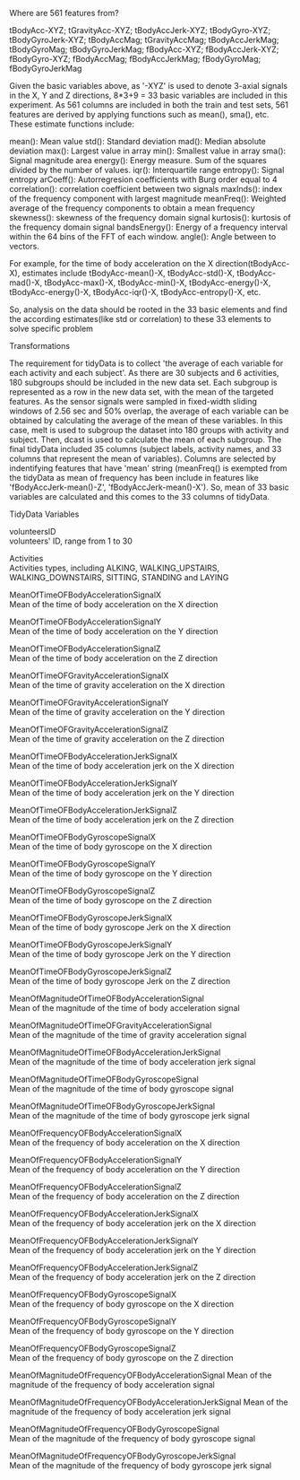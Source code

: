 Where are 561 features from?

tBodyAcc-XYZ; tGravityAcc-XYZ; tBodyAccJerk-XYZ; tBodyGyro-XYZ; tBodyGyroJerk-XYZ; tBodyAccMag; tGravityAccMag; tBodyAccJerkMag; tBodyGyroMag; tBodyGyroJerkMag; fBodyAcc-XYZ; fBodyAccJerk-XYZ; fBodyGyro-XYZ; fBodyAccMag; fBodyAccJerkMag; fBodyGyroMag; fBodyGyroJerkMag

Given the basic variables above, as '-XYZ' is used to denote 3-axial signals in the X, Y and Z directions, 8*3+9 = 33 basic variables are included in this experiment. As 561 columns are included in both the train and test sets, 561 features are derived by applying functions such as mean(), sma(), etc. These estimate functions include:

mean(): Mean value
std(): Standard deviation
mad(): Median absolute deviation 
max(): Largest value in array
min(): Smallest value in array
sma(): Signal magnitude area
energy(): Energy measure. Sum of the squares divided by the number of values. 
iqr(): Interquartile range 
entropy(): Signal entropy
arCoeff(): Autorregresion coefficients with Burg order equal to 4
correlation(): correlation coefficient between two signals
maxInds(): index of the frequency component with largest magnitude
meanFreq(): Weighted average of the frequency components to obtain a mean frequency
skewness(): skewness of the frequency domain signal 
kurtosis(): kurtosis of the frequency domain signal 
bandsEnergy(): Energy of a frequency interval within the 64 bins of the FFT of each window.
angle(): Angle between to vectors.

For example, for the time of body acceleration on the X direction(tBodyAcc-X), estimates include tBodyAcc-mean()-X, tBodyAcc-std()-X, tBodyAcc-mad()-X, tBodyAcc-max()-X, tBodyAcc-min()-X, tBodyAcc-energy()-X, tBodyAcc-energy()-X, tBodyAcc-iqr()-X, tBodyAcc-entropy()-X, etc.

So, analysis on the data should be rooted in the 33 basic elements and find the according estimates(like std or correlation) to these 33 elements to solve specific problem

Transformations

The requirement for tidyData is to collect 'the average of each variable for each activity and each subject'. As there are 30 subjects and 6 activities, 180 subgroups should be included in the new data set. Each subgroup is represented as a row in the new data set, with the mean of the targeted features. 
As the sensor signals were sampled in fixed-width sliding windows of 2.56 sec and 50% overlap, the average of each variable can be obtained by calculating the average of the mean of these variables. In this case, melt is used to subgroup the dataset into 180 groups with activity and subject. Then, dcast is used to calculate the mean of each subgroup. 
The final tidyData included 35 columns (subject labels, activity names, and 33 columns that represent the mean of variables). Columns are selected by indentifying features that have 'mean' string (meanFreq() is exempted from the tidyData as mean of frequency has been include in features like 'fBodyAccJerk-mean()-Z', 'fBodyAccJerk-mean()-X'). So, mean of 33 basic variables are calculated and this comes to the 33 columns of tidyData. 

TidyData Variables

volunteersID                              
	volunteers' ID, range from 1 to 30

Activities                                            
	Activities types, including ALKING, WALKING_UPSTAIRS, WALKING_DOWNSTAIRS, SITTING, STANDING and LAYING

MeanOfTimeOFBodyAccelerationSignalX                   
	Mean of the time of body acceleration on the X direction

MeanOfTimeOFBodyAccelerationSignalY                   
	Mean of the time of body acceleration on the Y direction

MeanOfTimeOFBodyAccelerationSignalZ           
       Mean of the time of body acceleration on the Z direction        

MeanOfTimeOFGravityAccelerationSignalX         
       Mean of the time of gravity acceleration on the X direction

MeanOfTimeOFGravityAccelerationSignalY                
       Mean of the time of gravity acceleration on the Y direction

MeanOfTimeOFGravityAccelerationSignalZ                
       Mean of the time of gravity acceleration on the Z direction

MeanOfTimeOFBodyAccelerationJerkSignalX         
       Mean of the time of body acceleration jerk on the X direction      

MeanOfTimeOFBodyAccelerationJerkSignalY           
       Mean of the time of body acceleration jerk on the Y direction      

MeanOfTimeOFBodyAccelerationJerkSignalZ             
       Mean of the time of body acceleration jerk on the Z direction      

MeanOfTimeOFBodyGyroscopeSignalX               
       Mean of the time of body gyroscope on the X direction      

MeanOfTimeOFBodyGyroscopeSignalY                      
       Mean of the time of body gyroscope on the Y direction      

MeanOfTimeOFBodyGyroscopeSignalZ           
       Mean of the time of body gyroscope on the Z direction                 

MeanOfTimeOFBodyGyroscopeJerkSignalX       
       Mean of the time of body gyroscope Jerk on the X direction                 

MeanOfTimeOFBodyGyroscopeJerkSignalY                  
       Mean of the time of body gyroscope Jerk on the Y direction                 

MeanOfTimeOFBodyGyroscopeJerkSignalZ           
       Mean of the time of body gyroscope Jerk on the Z direction                        

MeanOfMagnitudeOfTimeOFBodyAccelerationSignal   
       Mean of the magnitude of the time of body acceleration signal                 

MeanOfMagnitudeOfTimeOFGravityAccelerationSignal      
       Mean of the magnitude of the time of gravity acceleration signal                 

MeanOfMagnitudeOfTimeOFBodyAccelerationJerkSignal     
       Mean of the magnitude of the time of body acceleration jerk signal                 

MeanOfMagnitudeOfTimeOFBodyGyroscopeSignal            
       Mean of the magnitude of the time of body gyroscope signal                 

MeanOfMagnitudeOfTimeOFBodyGyroscopeJerkSignal     
       Mean of the magnitude of the time of body gyroscope jerk signal                    

MeanOfFrequencyOFBodyAccelerationSignalX              
	Mean of the frequency of body acceleration on the X direction

MeanOfFrequencyOFBodyAccelerationSignalY              
	Mean of the frequency of body acceleration on the Y direction

MeanOfFrequencyOFBodyAccelerationSignalZ            
	Mean of the frequency of body acceleration on the Z direction  

MeanOfFrequencyOFBodyAccelerationJerkSignalX        
	Mean of the frequency of body acceleration jerk on the X direction  

MeanOfFrequencyOFBodyAccelerationJerkSignalY          
	Mean of the frequency of body acceleration jerk on the Y direction  

MeanOfFrequencyOFBodyAccelerationJerkSignalZ          
	Mean of the frequency of body acceleration jerk on the Z direction  

MeanOfFrequencyOFBodyGyroscopeSignalX                
	Mean of the frequency of body gyroscope on the X direction   

MeanOfFrequencyOFBodyGyroscopeSignalY    
	Mean of the frequency of body gyroscope on the Y direction               

MeanOfFrequencyOFBodyGyroscopeSignalZ                 
	Mean of the frequency of body gyroscope on the Z direction               

MeanOfMagnitudeOfFrequencyOFBodyAccelerationSignal
	Mean of the magnitude of the frequency of body acceleration signal 

MeanOfMagnitudeOfFrequencyOFBodyAccelerationJerkSignal
	Mean of the magnitude of the frequency of body acceleration jerk signal

MeanOfMagnitudeOfFrequencyOFBodyGyroscopeSignal       
	Mean of the magnitude of the frequency of body gyroscope signal

MeanOfMagnitudeOfFrequencyOFBodyGyroscopeJerkSignal   
	Mean of the magnitude of the frequency of body gyroscope jerk signal

